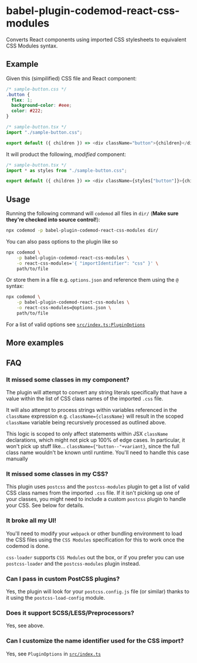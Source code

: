 # babel-plugin-codemod-react-css-modules

Converts React components using imported CSS stylesheets to equivalent CSS Modules syntax.

## Example

Given this (simpilified) CSS file and React component:

```css
/* sample-button.css */
.button {
  flex: 1;
  background-color: #eee;
  color: #222;
}
```

```ts
/* sample-button.tsx */
import "./sample-button.css";

export default ({ children }) => <div className="button">{children}</div>;
```

It will product the following, _modified_ component:

```ts
/* sample-button.tsx */
import * as styles from "./sample-button.css";

export default ({ children }) => <div className={styles["button"]}>{children}</div>;
```

## Usage

Running the following command will `codemod` all files in `dir/` (**Make sure they're checked into source control!**):

```bash
npx codemod -p babel-plugin-codemod-react-css-modules dir/
```

You can also pass options to the plugin like so

```bash
npx codemod \
	-p babel-plugin-codemod-react-css-modules \
	-o react-css-modules='{ "importIdentifier": "css" }' \
	path/to/file
```

Or store them in a file e.g. `options.json` and reference them using the `@` syntax:

```bash
npx codemod \
	-p babel-plugin-codemod-react-css-modules \
	-o react-css-modules=@options.json \
	path/to/file
```

For a list of valid options see [`src/index.ts:PluginOptions`](/src/index.ts#L9)

## More examples

## FAQ

### It missed some classes in my component?

The plugin will attempt to convert any string literals specifically that have a value within the list of CSS class names of the imported `.css` file.

It will also attempt to process strings within variables referenced in the `className` expression e.g. `className={className}` will result in the scoped `className` variable being recursively processed as outlined above.

This logic is scoped to only affect statements within JSX `className` declarations, which might not pick up 100% of edge cases. In particular, it won't pick up stuff like... `className={"button--"+variant}`, since the full class name wouldn't be known until runtime. You'll need to handle this case manually

### It missed some classes in my CSS?

This plugin uses `postcss` and the `postcss-modules` plugin to get a list of valid CSS class names from the imported `.css` file. If it isn't picking up one of your classes, you might need to include a custom `postcss` plugin to handle your CSS. See below for details.

### It broke all my UI!

You'll need to modify your `webpack` or other bundling environment to load the CSS files using the `CSS Modules` specification for this to work once the codemod is done.

`css-loader` supports `CSS Modules` out the box, or if you prefer you can use `postcss-loader` and the `postcss-modules` plugin instead.

### Can I pass in custom PostCSS plugins?

Yes, the plugin will look for your `postcss.config.js` file (or similar) thanks to it using the `postcss-load-config` module.

### Does it support SCSS/LESS/Preprocessors?

Yes, see above.

### Can I customize the name identifier used for the CSS import?

Yes, see `PluginOptions` in [`src/index.ts`](/src/index.ts#L9)
